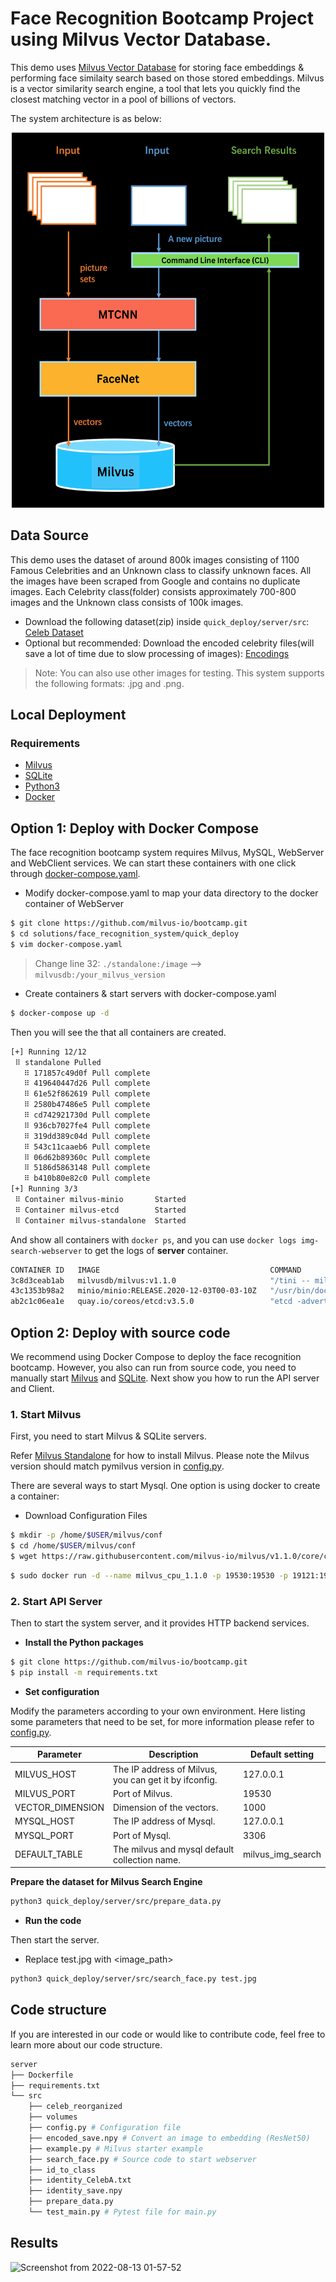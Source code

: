 # Face Recognition Bootcamp Project using Milvus Vector Database.

This demo uses [Milvus Vector Database](https://milvus.io/) for storing face embeddings & performing face similaity search based on those stored embeddings. Milvus is a vector similarity search engine, a tool that lets you quickly find the closest matching vector in a pool of billions of vectors.


The system architecture is as below:
<p align="center">
<img src="workflow.png" width = "500" height = "600" alt="system_arch" />
</p>

## Data Source

This demo uses the dataset of around 800k images consisting of 1100 Famous Celebrities and an Unknown class to classify unknown faces. All the images have been scraped from Google and contains no duplicate images. Each Celebrity class(folder) consists approximately 700-800 images and the Unknown class consists of 100k images.

- Download the following dataset(zip) inside `quick_deploy/server/src`: [Celeb Dataset](https://drive.google.com/file/d/0B7EVK8r0v71pZjFTYXZWM3FlRnM/edit)
- Optional but recommended: Download the encoded celebrity files(will save a lot of time due to slow processing of images): [Encodings](https://drive.google.com/file/d/1kWRApLKWveCHsdVH2TCNF2GPKRYw2ZdO/view)

> Note: You can also use other images for testing. This system supports the following formats: .jpg and .png.


## Local Deployment

### Requirements

- [Milvus](https://milvus.io/docs/v2.0.0/install_standalone-docker.md)
- [SQLite](https://hub.docker.com/r/mysql/mysql-server)
- [Python3](https://www.python.org/downloads/)
- [Docker](https://docs.docker.com/engine/install/)

## Option 1: Deploy with Docker Compose

The face recognition bootcamp system requires Milvus, MySQL, WebServer and WebClient services. We can start these containers with one click through [docker-compose.yaml](./docker-compose.yaml).

- Modify docker-compose.yaml to map your data directory to the docker container of WebServer
```bash
$ git clone https://github.com/milvus-io/bootcamp.git
$ cd solutions/face_recognition_system/quick_deploy
$ vim docker-compose.yaml
```
> Change line 32: `./standalone:/image` --> `milvusdb:/your_milvus_version`

- Create containers & start servers with docker-compose.yaml
```bash
$ docker-compose up -d
```

Then you will see the that all containers are created.

```bash
[+] Running 12/12
 ⠿ standalone Pulled                                                                                                                                                                          28.5s
   ⠿ 171857c49d0f Pull complete                                                                                                                                                                4.6s
   ⠿ 419640447d26 Pull complete                                                                                                                                                                4.9s
   ⠿ 61e52f862619 Pull complete                                                                                                                                                                5.0s
   ⠿ 2580b47486e5 Pull complete                                                                                                                                                               20.3s
   ⠿ cd742921730d Pull complete                                                                                                                                                               22.2s
   ⠿ 936cb7027fe4 Pull complete                                                                                                                                                               22.2s
   ⠿ 319dd389c04d Pull complete                                                                                                                                                               24.2s
   ⠿ 543c11caaeb6 Pull complete                                                                                                                                                               24.3s
   ⠿ 06d62b89360c Pull complete                                                                                                                                                               24.5s
   ⠿ 5186d5863148 Pull complete                                                                                                                                                               24.6s
   ⠿ b410b80e82c0 Pull complete                                                                                                                                                               24.7s
[+] Running 3/3
 ⠿ Container milvus-minio       Started                                                                                                                                                        1.3s
 ⠿ Container milvus-etcd        Started                                                                                                                                                        1.3s
 ⠿ Container milvus-standalone  Started  
```

And show all containers with `docker ps`, and you can use `docker logs img-search-webserver` to get the logs of **server** container.

```bash
CONTAINER ID   IMAGE                                      COMMAND                  CREATED         STATUS                   PORTS                                           NAMES
3c8d3ceab1ab   milvusdb/milvus:v1.1.0                     "/tini -- milvus run…"   4 minutes ago   Up 4 minutes             0.0.0.0:19530->19530/tcp, :::19530->19530/tcp   milvus-standalone
43c1353b98a2   minio/minio:RELEASE.2020-12-03T00-03-10Z   "/usr/bin/docker-ent…"   4 minutes ago   Up 4 minutes (healthy)   9000/tcp                                        milvus-minio
ab2c1c06ea1e   quay.io/coreos/etcd:v3.5.0                 "etcd -advertise-cli…"   4 minutes ago   Up 4 minutes             2379-2380/tcp                                   milvus-etcd
```


## Option 2: Deploy with source code

We recommend using Docker Compose to deploy the face recognition bootcamp. However, you also can run from source code, you need to manually start [Milvus](https://milvus.io/docs/v2.0.0/install_standalone-docker.md) and [SQLite](https://dev.mysql.com/doc/mysql-installation-excerpt/5.7/en/docker-mysql-getting-started.html). Next show you how to run the API server and Client.

### 1. Start Milvus

First, you need to start Milvus & SQLite servers.

Refer [Milvus Standalone](https://milvus.io/docs/v2.0.0/install_standalone-docker.md) for how to install Milvus. Please note the Milvus version should match pymilvus version in [config.py](./server/src/config.py).

There are several ways to start Mysql. One option is using docker to create a container:

- Download Configuration Files

```bash
$ mkdir -p /home/$USER/milvus/conf
$ cd /home/$USER/milvus/conf
$ wget https://raw.githubusercontent.com/milvus-io/milvus/v1.1.0/core/conf/demo/server_config.yaml
```


```bash
$ sudo docker run -d --name milvus_cpu_1.1.0 -p 19530:19530 -p 19121:19121 -v /home/$USER/milvus/db:/var/lib/milvus/db -v /home/$USER/milvus/conf:/var/lib/milvus/conf -v /home/$USER/milvus/logs:/var/lib/milvus/logs -v /home/$USER/milvus/wal:/var/lib/milvus/wal milvusdb/milvus:1.1.0-cpu-d050721-5e559c
```


### 2. Start API Server

Then to start the system server, and it provides HTTP backend services.

- **Install the Python packages**

```bash
$ git clone https://github.com/milvus-io/bootcamp.git
$ pip install -m requirements.txt
```

- **Set configuration**

Modify the parameters according to your own environment. Here listing some parameters that need to be set, for more information please refer to [config.py](./server/src/config.py).

| **Parameter**    | **Description**                                       | **Default setting** |
| ---------------- | ----------------------------------------------------- | ------------------- |
| MILVUS_HOST      | The IP address of Milvus, you can get it by ifconfig. | 127.0.0.1           |
| MILVUS_PORT      | Port of Milvus.                                       | 19530               |
| VECTOR_DIMENSION | Dimension of the vectors.                             | 1000                |
| MYSQL_HOST       | The IP address of Mysql.                              | 127.0.0.1           |
| MYSQL_PORT       | Port of Mysql.                                        | 3306                |
| DEFAULT_TABLE    | The milvus and mysql default collection name.         | milvus_img_search   |

 **Prepare the dataset for Milvus Search Engine**

```bash
python3 quick_deploy/server/src/prepare_data.py
```

- **Run the code**

Then start the server.
- Replace test.jpg with <image_path>
```bash
python3 quick_deploy/server/src/search_face.py test.jpg
```

## Code structure

If you are interested in our code or would like to contribute code, feel free to learn more about our code structure.

```bash
server
├── Dockerfile
├── requirements.txt
└── src
    ├── celeb_reorganized
    ├── volumes
    ├── config.py # Configuration file
    ├── encoded_save.npy # Convert an image to embedding (ResNet50)
    ├── example.py # Milvus starter example
    ├── search_face.py # Source code to start webserver
    ├── id_to_class
    ├── identity_CelebA.txt
    ├── identity_save.npy
    ├── prepare_data.py
    └── test_main.py # Pytest file for main.py
```

## Results

![Screenshot from 2022-08-13 01-57-52](https://user-images.githubusercontent.com/66636289/184447727-ec77dc47-25f7-430b-8593-1178683358f0.png)
